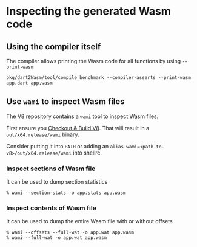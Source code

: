 # Inspecting the generated Wasm code

## Using the compiler itself

The compiler allows printing the Wasm code for all functions by using
`--print-wasm`
```
pkg/dart2Wasm/tool/compile_benchmark --compiler-asserts --print-wasm app.dart app.wasm
```

## Use `wami` to inspect Wasm files

The V8 repository contains a `wami` tool to inspect Wasm files.

First ensure you [Checkout & Build V8](v8.md). That will result in a
`out/x64.release/wami` binary.

Consider putting it into `PATH` or adding an
`alias wami=<path-to-v8>/out/x64.release/wami` into shellrc.

### Inspect sections of Wasm file

It can be used to dump section statistics
```
% wami --section-stats -o app.stats app.wasm
```

### Inspect contents of Wasm file

It can be used to dump the entire Wasm file with or without offsets
```
% wami --offsets --full-wat -o app.wat app.wasm
% wami --full-wat -o app.wat app.wasm
```

